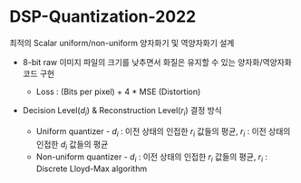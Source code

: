 # DSP-Quantization-2022
최적의 Scalar uniform/non-uniform 양자화기 및 역양자화기 설계

+ 8-bit raw 이미지 파일의 크기를 낮추면서 화질은 유지할 수 있는 양자화/역양자화 코드 구현
  - Loss : (Bits per pixel) + 4 * MSE (Distortion)
 
+ Decision Level($d_i$) & Reconstruction Level($r_i$) 결정 방식
  - Uniform quantizer - $d_i$ : 이전 상태의 인접한 $r_i$ 값들의 평균, $r_i$ : 이전 상태의 인접한 $d_i$ 값들의 평균
  - Non-uniform quantizer - $d_i$ : 이전 상태의 인접한 $r_i$ 값들의 평균, $r_i$ : Discrete Lloyd-Max algorithm

